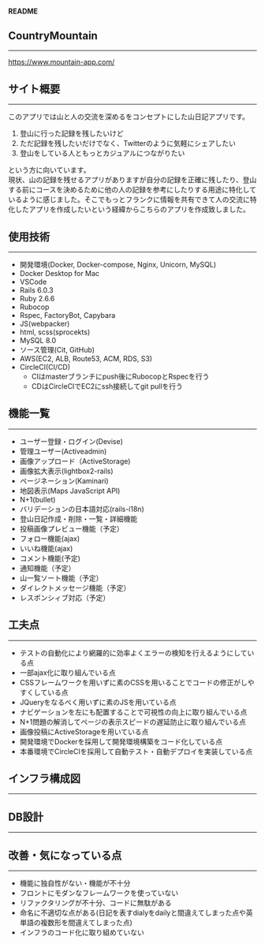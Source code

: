 #### README

## CountryMountain
***

https://www.mountain-app.com/

## サイト概要
***
このアプリでは山と人の交流を深めるをコンセプトにした山日記アプリです。

1. 登山に行った記録を残したいけど
2. ただ記録を残したいだけでなく、Twitterのように気軽にシェアしたい
3. 登山をしている人ともっとカジュアルにつながりたい 

という方に向いています。  
現状、山の記録を残せるアプリがありますが自分の記録を正確に残したり、登山する前にコースを決めるために他の人の記録を参考にしたりする用途に特化しているように感じました。そこでもっとフランクに情報を共有できて人の交流に特化したアプリを作成したいという経緯からこちらのアプリを作成致しました。

## 使用技術
***
- 開発環境(Docker, Docker-compose, Nginx, Unicorn, MySQL)
- Docker Desktop for Mac
- VSCode
- Rails 6.0.3
- Ruby 2.6.6
- Rubocop
- Rspec, FactoryBot, Capybara
- JS(webpacker)
- html, scss(sprocekts)
- MySQL 8.0
- ソース管理(Cit, GitHub)
- AWS(EC2, ALB, Route53, ACM, RDS, S3)
- CircleCI(CI/CD)
  - CIはmasterブランチにpush後にRubocopとRspecを行う 
  - CDはCircleCIでEC2にssh接続してgit pullを行う

## 機能一覧
***
- ユーザー登録・ログイン(Devise)
- 管理ユーザー(Activeadmin)
- 画像アップロード（ActiveStorage)
- 画像拡大表示(lightbox2-rails)
- ページネーション(Kaminari)
- 地図表示(Maps JavaScript API)
- N+1(bullet)
- バリデーションの日本語対応(rails-i18n)
- 登山日記作成・削除・一覧・詳細機能
- 投稿画像プレビュー機能（予定）
- フォロー機能(ajax)
- いいね機能(ajax)
- コメント機能(予定)
- 通知機能（予定）
- 山一覧ソート機能（予定）
- ダイレクトメッセージ機能（予定）
- レスポンシィブ対応（予定）

## 工夫点
***

- テストの自動化により網羅的に効率よくエラーの検知を行えるようにしている点
- 一部ajax化に取り組んでいる点
- CSSフレームワークを用いずに素のCSSを用いることでコードの修正がしやすくしている点
- JQueryをなるべく用いずに素のJSを用いている点
- ナビゲーションを左にも配置することで可視性の向上に取り組んでいる点
- N+1問題の解消してページの表示スピードの遅延防止に取り組んでいる点
- 画像投稿にActiveStorageを用いている点
- 開発環境でDockerを採用して開発環境構築をコード化している点
- 本番環境でCircleCIを採用して自動テスト・自動デプロイを実装している点

## インフラ構成図
***

## DB設計
***

## 改善・気になっている点
***

- 機能に独自性がない・機能が不十分
- フロントにモダンなフレームワークを使っていない
- リファクタリングが不十分、コードに無駄がある
- 命名に不適切な点がある(日記を表すdialyをdailyと間違えてしまった点や英単語の複数形を間違えてしまった点)
- インフラのコード化に取り組めていない

